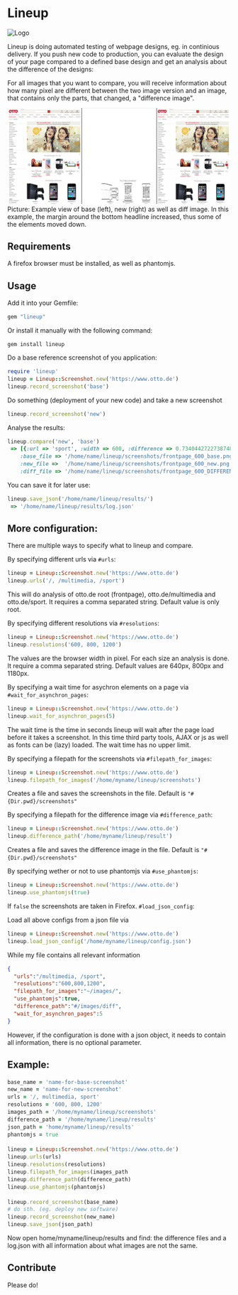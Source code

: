 # Lineup

![Logo](https://raw.githubusercontent.com/otto-de/lineup/master/doc/lineup_mini.png)

Lineup is doing automated testing of webpage designs, eg. in continious delivery.
If you push new code to production, you can evaluate the design of your page compared to a defined base design and
get an analysis about the difference of the designs:

For all images that you want to compare, you will receive information about how many pixel are different
between the two image version and an image, that contains only the parts, that changed, a "difference image".

![Example view of base (left), new (right) as well as diff image.](doc/example.png)
Picture: Example view of base (left), new (right) as well as diff image. In this example, the margin around the bottom headline increased,
thus some of the elements moved down.

## Requirements

A firefox browser must be installed, as well as phantomjs.

## Usage

Add it into your Gemfile:
````ruby
gem "lineup"
````

Or install it manually with the following command:
````
gem install lineup
````

Do a base reference screenshot of you application:
````ruby
require 'lineup'
lineup = Lineup::Screenshot.new('https://www.otto.de')
lineup.record_screenshot('base')
````

Do something (deployment of your new code) and take a new screenshot
````ruby
lineup.record_screenshot('new')
````

Analyse the results:
````ruby
lineup.compare('new', 'base')
 => [{:url => 'sport', :width => 600, :difference => 0.7340442722738748,
    :base_file => '/home/name/lineup/screenshots/frontpage_600_base.png'
    :new_file =>  '/home/name/lineup/screenshots/frontpage_600_new.png'
    :diff_file => '/home/name/lineup/screenshots/frontpage_600_DIFFERENCE.png' }]
````

You can save it for later use:
````ruby
lineup.save_json('/home/name/lineup/results/')
 => '/home/name/lineup/results/log.json'
````

## More configuration:

There are multiple ways to specify what to lineup and compare.

By specifying different urls via ````#urls````:
````ruby
lineup = Lineup::Screenshot.new('https://www.otto.de')
lineup.urls('/, /multimedia, /sport')
````
This will do analysis of otto.de root (frontpage), otto.de/multimedia and otto.de/sport.
It requires a comma separated string. Default value is only root.

By specifying different resolutions via ````#resolutions````:
````ruby    
lineup = Lineup::Screenshot.new('https://www.otto.de')
lineup.resolutions('600, 800, 1200')
````
The values are the browser width in pixel. For each size an analysis is done.
It require a comma separated string. Default values are 640px, 800px and 1180px.

By specifying a wait time for asychron elements on a page via ````#wait_for_asynchron_pages````:
````ruby
lineup = Lineup::Screenshot.new('https://www.otto.de')
lineup.wait_for_asynchron_pages(5)
````
The wait time is the time in seconds lineup will wait after the page load before it takes a screenshot.
In this time third party tools, AJAX or js as well as fonts can be (lazy) loaded. The wait time has no upper limit.

By specifying a filepath for the screenshots via ````#filepath_for_images````:
````ruby    
lineup = Lineup::Screenshot.new('https://www.otto.de')
lineup.filepath_for_images('/home/myname/lineup/screenshots')
````
Creates a file and saves the screenshots in the file. Default is ````"#{Dir.pwd}/screenshots"````

By specifying a filepath for the difference image via ````#difference_path````:
````ruby    
lineup = Lineup::Screenshot.new('https://www.otto.de')
lineup.difference_path('/home/myname/lineup/result')
````
Creates a file and saves the difference image in the file. Default is ````"#{Dir.pwd}/screenshots"````

By specifying wether or not to use phantomjs via ````#use_phantomjs````:
````ruby    
lineup = Lineup::Screenshot.new('https://www.otto.de')
lineup.use_phantomjs(true)
````
If ````false```` the screenshots are taken in Firefox. ````#load_json_config````:

Load all above configs from a json file via 
````ruby    
lineup = Lineup::Screenshot.new('https://www.otto.de')
lineup.load_json_config('/home/myname/lineup/config.json')
````
While my file contains all relevant information
````json
{
  "urls":"/multimedia, /sport",
  "resolutions":"600,800,1200",
  "filepath_for_images":"~/images/",
  "use_phantomjs":true,
  "difference_path":"#/images/diff",
  "wait_for_asynchron_pages":5
}
````
However, if the configuration is done with a json object, it needs to contain all information, there
is no optional parameter.

## Example:

````ruby  
base_name = 'name-for-base-screenshot'
new_name = 'name-for-new-screenshot'
urls = '/, multimedia, sport'
resolutions = '600, 800, 1200'
images_path = '/home/myname/lineup/screenshots'
difference_path = '/home/myname/lineup/results'
json_path = 'home/myname/lineup/results'
phantomjs = true

lineup = Lineup::Screenshot.new('https://www.otto.de')
lineup.urls(urls)
lineup.resolutions(resolutions)
lineup.filepath_for_images(images_path
lineup.difference_path(difference_path)
lineup.use_phantomjs(phantomjs)
    
lineup.record_screenshot(base_name)
# do sth. (eg. deploy new software)
lineup.record_screenshot(new_name)
lineup.save_json(json_path)
````
Now open home/myname/lineup/results and find:
the difference files and a log.json with all information about what images are not the same.

## Contribute

Please do!
 
